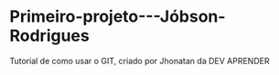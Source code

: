 # Primeiro-projeto---Jóbson-Rodrigues
Tutorial de como usar o GIT, criado por Jhonatan da DEV APRENDER
